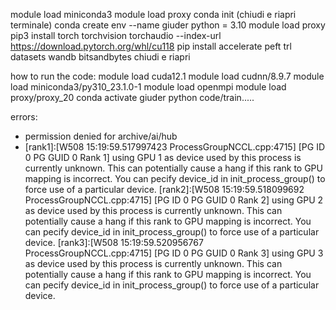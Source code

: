 module load miniconda3 
module load proxy
conda init
(chiudi e riapri terminale)
conda create env --name giuder python = 3.10
module load proxy
pip3 install torch torchvision torchaudio --index-url https://download.pytorch.org/whl/cu118
pip install accelerate peft trl datasets wandb bitsandbytes
chiudi e riapri

how to run the code: 
module load cuda12.1
module load cudnn/8.9.7
module load miniconda3/py310_23.1.0-1
module load openmpi
module load proxy/proxy_20
conda activate giuder
python code/train..... 


errors: 
- permission denied for archive/ai/hub
- [rank1]:[W508 15:19:59.517997423 ProcessGroupNCCL.cpp:4715] [PG ID 0 PG GUID 0 Rank 1]  using GPU 1 as device used by this process is currently unknown. This can potentially cause a hang if this rank to GPU mapping is incorrect. You can pecify device_id in init_process_group() to force use of a particular device.
[rank2]:[W508 15:19:59.518099692 ProcessGroupNCCL.cpp:4715] [PG ID 0 PG GUID 0 Rank 2]  using GPU 2 as device used by this process is currently unknown. This can potentially cause a hang if this rank to GPU mapping is incorrect. You can pecify device_id in init_process_group() to force use of a particular device.
[rank3]:[W508 15:19:59.520956767 ProcessGroupNCCL.cpp:4715] [PG ID 0 PG GUID 0 Rank 3]  using GPU 3 as device used by this process is currently unknown. This can potentially cause a hang if this rank to GPU mapping is incorrect. You can pecify device_id in init_process_group() to force use of a particular device.